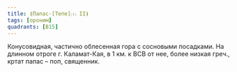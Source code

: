```yaml
---
title: ⦗Папас-[Тепе]⒯ II⦘
tags: [ороним]
quadrants: [В15]
---
```


Конусовидная, частично облесенная гора с сосновыми посадками. На длинном отроге
г. Каламат-Кая, в 1 км. к ВСВ от нее, более низкая греч., кртат папас – поп,
священник.
